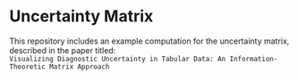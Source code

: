 # Uncertainty Matrix

This repository includes an example computation for the uncertainty matrix, described in the paper titled:  
```Visualizing Diagnostic Uncertainty in Tabular Data: An Information-Theoretic Matrix Approach```

